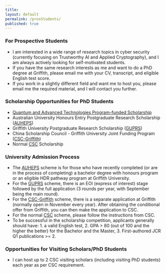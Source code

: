 ```yaml
---
title:
layout: default
permalink: /prosStudents/
published: true
---
```

### For Prospective Students
- I am interested in a wide range of research topics in cyber security (currently focusing on Trustworthy AI and Applied Cryptography), and I am always actively looking for self-motivated students. 
- If you have the same research interests as me and want to do a PhD degree at Griffith, please email me with your CV, transcript, and eligible English test score.
- If you work in a slightly different field and want me to host you, please email me the required material, and I will contact you further. 


<!--### For prospective students
I totally understand your eagerness to get accepted to start your Ph.D. journey as early as possible (I have had the same experience at your age), but this is just not how the scholarship selection and admission process work. As a research student, you need to invest a huge amount of time in researching the scholarship selection and admission process of your target supervisor and university/organization. At this stage, my experience and advice could help you accelerate this process and make you more competitive in selection. So, I recommend you drop me an email to express your interest sooner rather than later. 
-->

<!-- ### Scholarship Opportunities for PhD Students (long-running schemes) -->
### Scholarship Opportunities for PhD Students
- [Quantum and Advanced Technologies Program-funded Scholarship]({{site.baseurl}}/CFP/HDR-Adv)
- Australian University Honours Entry Postgraduate Research Scholarship ([AUHEPS](https://www.griffith.edu.au/research-study/scholarships/griffith-university-honours-entry-postgraduate-research))
- Griffith University Postgraduate Research Scholarship ([GUPRS](https://www.griffith.edu.au/research-study/scholarships/guprs))
- China Scholarship Council - Griffith University Joint Funding Program ([CSC-Griffith](https://www.griffith.edu.au/research-study/scholarships/csc-gu-phd-scholarship))
- Normal [CSC](https://www.csc.edu.cn/chuguo) Scholarship


### University Admission Process
- The [AUHEPS](https://www.griffith.edu.au/research-study/scholarships/griffith-university-honours-entry-postgraduate-research) scheme is for those who have recently completed (or are in the process of completing) a bachelor degree with honours program or an eligible HDR pathway program at Griffith University.
- For the [GUPRS](https://www.griffith.edu.au/research-study/scholarships/guprs) scheme, there is an EOI (express of interest) stage followed by the full application (3 rounds per year, with September being the main round).
- For the [CSC-Griffith](https://www.griffith.edu.au/research-study/scholarships/csc-gu-phd-scholarship) scheme, there is a separate application at Griffith (normally open in November every year). After obtaining the conditional offer from Griffith, you can then make the application to CSC.
- For the normal [CSC](https://www.csc.edu.cn/chuguo) scheme, please follow the instructions from CSC.
- To be successful in the scholarship competition, applicants generally should have: 1. a valid English test, 2. GPA > 80 (out of 100 and the higher the better) for the Bachelor and the Master, 3. First-authored JCR Q1 publications >= 2.

### Opportunities for Visiting Scholars/PhD Students
- I can host up to 2 CSC visiting scholars (including visiting PhD students) each year as per CSC requirement.